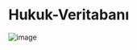 # Hukuk-Veritabanı
![image](https://github.com/user-attachments/assets/f4c4c134-c830-4283-afd8-c97f08c1d5eb)
